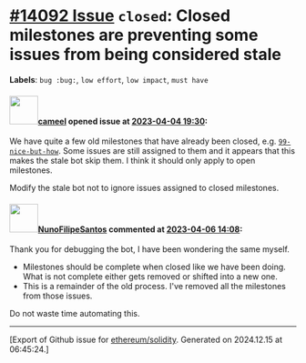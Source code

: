 # [\#14092 Issue](https://github.com/ethereum/solidity/issues/14092) `closed`: Closed milestones are preventing some issues from being considered stale
**Labels**: `bug :bug:`, `low effort`, `low impact`, `must have`


#### <img src="https://avatars.githubusercontent.com/u/137030?v=4" width="50">[cameel](https://github.com/cameel) opened issue at [2023-04-04 19:30](https://github.com/ethereum/solidity/issues/14092):

We have quite a few old milestones that have already been closed, e.g. [`99-nice-but-how`](https://github.com/ethereum/solidity/milestone/7). Some issues are still assigned to them and it appears that this makes the stale bot skip them. I think it should only apply to open milestones.

Modify the stale bot not to ignore issues assigned to closed milestones.

#### <img src="https://avatars.githubusercontent.com/u/2582498?u=a1331723a724eb612a66f75abee3048448e2fe01&v=4" width="50">[NunoFilipeSantos](https://github.com/NunoFilipeSantos) commented at [2023-04-06 14:08](https://github.com/ethereum/solidity/issues/14092#issuecomment-1499123503):

Thank you for debugging the bot, I have been wondering the same myself.

- Milestones should be complete when closed like we have been doing. What is not complete either gets removed or shifted into a new one.
- This is a remainder of the old process. I've removed all the milestones from those issues.

Do not waste time automating this.


-------------------------------------------------------------------------------



[Export of Github issue for [ethereum/solidity](https://github.com/ethereum/solidity). Generated on 2024.12.15 at 06:45:24.]
